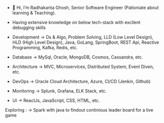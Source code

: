 - 👋 Hi, I’m Radhakanta Ghosh, Senior Software Engineer (Pationiate about learning & Teaching).

- Having extensive knowledge on below tech-stack with excllent debugging skills
- Development ->   Ds & Algo, Problem Solving, LLD (Low Level Design), HLD (High Level Design), Java, GoLang, SpringBoot, REST Api, Reactive Programming, Kafka, Redis, etc.
- Database    ->   MySql, Oracle, MongoDB, Cosmos, Cassandra, etc.
- Architecture ->  MVC, Microservices, Distributed System, Event Diven, etc.
- DevOps ->        Oracle Cloud Architecture, Azure, CI/CD (Jenkin, Github)
- Monitoring ->    Splunk, Grafana, ELK Stack, etc.
- UI ->            ReactJs, JavaScript, CSS, HTML, etc.


Exploring :   ->  Spark with java to findout continious leader board for a live game
